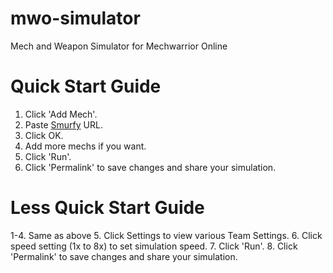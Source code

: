 # mwo-simulator
Mech and Weapon Simulator for Mechwarrior Online

# Quick Start Guide

1. Click 'Add Mech'.
2. Paste [Smurfy](http://mwo.smurfy-net.de/) URL.
3. Click OK.
4. Add more mechs if you want.
5. Click 'Run'.
6. Click 'Permalink' to save changes and share your simulation.

# Less Quick Start Guide

1-4. Same as above
5. Click Settings to view various Team Settings.
6. Click speed setting (1x to 8x) to set simulation speed.
7. Click 'Run'.
8. Click 'Permalink' to save changes and share your simulation.
